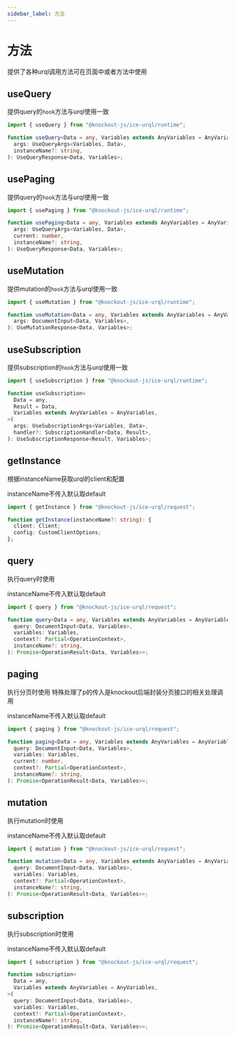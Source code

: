 ```yaml
---
sidebar_label: 方法
---
```


# 方法

提供了各种urql调用方法可在页面中或者方法中使用

## useQuery

提供query的`hook`方法与urql使用一致

```ts
import { useQuery } from "@knockout-js/ice-urql/runtime";

function useQuery<Data = any, Variables extends AnyVariables = AnyVariables>(
  args: UseQueryArgs<Variables, Data>,
  instanceName?: string,
): UseQueryResponse<Data, Variables>;
```

## usePaging

提供query的`hook`方法与urql使用一致

```ts
import { usePaging } from "@knockout-js/ice-urql/runtime";

function usePaging<Data = any, Variables extends AnyVariables = AnyVariables>(
  args: UseQueryArgs<Variables, Data>,
  current: number,
  instanceName?: string,
): UseQueryResponse<Data, Variables>;
```

## useMutation

提供mutation的`hook`方法与urql使用一致

```ts
import { useMutation } from "@knockout-js/ice-urql/runtime";

function useMutation<Data = any, Variables extends AnyVariables = AnyVariables>(
  args: DocumentInput<Data, Variables>,
): UseMutationResponse<Data, Variables>;
```

## useSubscription

提供subscription的`hook`方法与urql使用一致

```ts
import { useSubscription } from "@knockout-js/ice-urql/runtime";

function useSubscription<
  Data = any,
  Result = Data,
  Variables extends AnyVariables = AnyVariables,
>(
  args: UseSubscriptionArgs<Variables, Data>,
  handler?: SubscriptionHandler<Data, Result>,
): UseSubscriptionResponse<Result, Variables>;
```

## getInstance

根据instanceName获取urql的client和配置

instanceName不传入默认取default

```ts
import { getInstance } from "@knockout-js/ice-urql/request";

function getInstance(instanceName?: string): {
  client: Client;
  config: CustomClientOptions;
};
```

## query

执行query时使用

instanceName不传入默认取default

```ts
import { query } from "@knockout-js/ice-urql/request";

function query<Data = any, Variables extends AnyVariables = AnyVariables>(
  query: DocumentInput<Data, Variables>,
  variables: Variables,
  context?: Partial<OperationContext>,
  instanceName?: string,
): Promise<OperationResult<Data, Variables>>;
```

## paging

执行分页时使用 特殊处理了p的传入是knockout后端封装分页接口的相关处理调用

instanceName不传入默认取default

```ts
import { paging } from "@knockout-js/ice-urql/request";

function paging<Data = any, Variables extends AnyVariables = AnyVariables>(
  query: DocumentInput<Data, Variables>,
  variables: Variables,
  current: number,
  context?: Partial<OperationContext>,
  instanceName?: string,
): Promise<OperationResult<Data, Variables>>;
```

## mutation

执行mutation时使用

instanceName不传入默认取default

```ts
import { mutation } from "@knockout-js/ice-urql/request";

function mutation<Data = any, Variables extends AnyVariables = AnyVariables>(
  query: DocumentInput<Data, Variables>,
  variables: Variables,
  context?: Partial<OperationContext>,
  instanceName?: string,
): Promise<OperationResult<Data, Variables>>;
```

## subscription

执行subscription时使用

instanceName不传入默认取default

```ts
import { subscription } from "@knockout-js/ice-urql/request";

function subscription<
  Data = any,
  Variables extends AnyVariables = AnyVariables,
>(
  query: DocumentInput<Data, Variables>,
  variables: Variables,
  context?: Partial<OperationContext>,
  instanceName?: string,
): Promise<OperationResult<Data, Variables>>;
```
